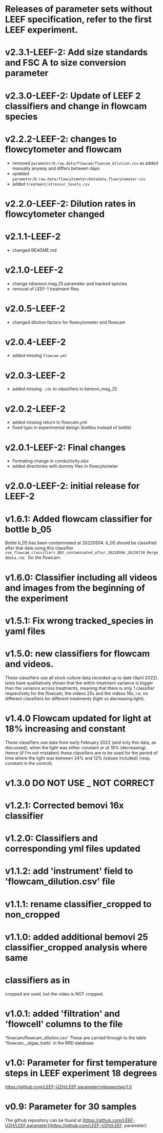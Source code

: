 
# Releases of parameter sets without LEEF specification, refer to the first LEEF experiment.

# v2.3.1-LEEF-2: Add size standards and FSC A to size conversion parameter

# v2.3.0-LEEF-2: Update of LEEF 2 classifiers and change in flowcam species

# v2.2.2-LEEF-2: changes to flowcytometer and flowcam
- removed `parameter/0.raw.data/flowcam/flowcam_dilution.csv` as added manually anyway and differs between days
- updated `parameter/0.raw.data/flowcytometer/metadata_flowcytometer.csv`
- added `treatment/stressor_levels.csv`

# v2.2.0-LEEF-2: Dilution rates in flowcytometer changed

# v2.1.1-LEEF-2
- changed README.md

# v2.1.0-LEEF-2
- change inbemovi.mag.25 parameter and tracked species
- removal of LEEF-1 treatment files


# v2.0.5-LEEF-2
- changed dilution factors for flowcytometer and flowcam

# v2.0.4-LEEF-2
- added missing `flowcam.yml`

# v2.0.3-LEEF-2
- added missing `.rds` to classifiers in bemovi_mag_25

# v2.0.2-LEEF-2
- added missing return to flowcam.yml
- fixed typo in experimental design (bottles instead of bottle)

# v2.0.1-LEEF-2: Final changes
- Formating change in conductivity.xlsx
- added directories with dummy files in flowcytometer

# v2.0.0-LEEF-2: initial release for LEEF-2




# v1.6.1: Added flowcam classifier for bottle b_05
Bottle b_05 has been contaminated at 20220504. b_05 should be classified after
that date using this classifier
`svm_flowcam_classifiers_B02_contaminated_after_20220504_20220710_MergedData.rds
` for the flowcam.

# v1.6.0: Classifier including all videos and images from the beginning of the experiment

# v1.5.1: Fix wrong tracked_species in yaml files

# v1.5.0: new classifiers for flowcam and videos. 
These classifiers use all stock culture data recorded up to date (April 2022).
tests have qualitatively shown that the within treatment variance is bigger than
the variance across treatments, meaning that there is only 1 classifier
respectively for the flowcam, the videos 25x and the videos 16x, i.e. no
different classifiers for different treatments (light vs decreasing light).


# v1.4.0 Flowcam updated for light at 18% increasing and constant
These classifiers use data from early February 2022 (and only this data, as
discussed), when the light was either constant or at 18% (decreasing). Hence (if
I'm not mistaken) these classifiers are to be used for the period of time where
the light was between 24% and 12% (values included) (resp. constant in the
control).


# v1.3.0 DO NOT USE _ NOT CORRECT 

# v1.2.1: Corrected bemovi 16x classifier

# v1.2.0: Classifiers and corresponding yml files updated

# v1.1.2: add 'instrument' field to 'flowcam_dilution.csv' file

# v1.1.1: rename classifier_cropped to non_cropped

# v1.1.0: added additional bemovi 25 classifier_cropped analysis where same
# classifiers as in 
  cropped are used, but the video is NOT cropped.

# v1.0.1: added 'filtration' and 'flowcell' columns to the file
  'flowcam/flowcam_dilution.csv'
  These are carried through to the table 'flowcam__algae_traits' in the RRD
  database

# v1.0: Parameter for first temperature steps in LEEF experiment 18 degrees
https://github.com/LEEF-UZH/LEEF.parameter/releases/tag/1.0

# v0.9: Parameter for 30 samples

The github repository can be found at
[https://github.com/LEEF-UZH/LEEF.parameter](https://github.com/LEEF-UZH/LEEF.
parameter)

